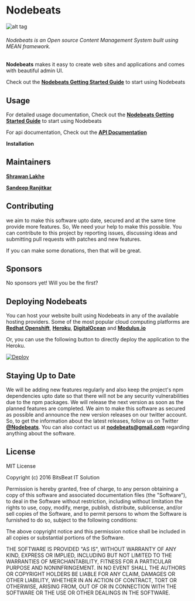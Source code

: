 # Nodebeats
![alt tag](https://raw.githubusercontent.com/ShrawanLakhe/heroku_deploy_button_test/master/imageslider-1471326697464.png)

###### Nodebeats is an Open source Content Management System built using MEAN framework.

**Nodebeats** makes it easy to create web sites and applications and comes with beautiful admin UI.

Check out the [**Nodebeats Getting Started Guide**](http://nodebeats.herokuapp.com/doc) to start using Nodebeats

## Usage

For detailed usage documentation, Check out the [**Nodebeats Getting Started Guide**](http://nodebeats.herokuapp.com/docs) to start using Nodebeats

For api documentation, Check out the  [**API Documentation**](http://nodebeats.herokuapp.com/apidoc/)

**Installation**



## Maintainers

[**Shrawan Lakhe**](https://np.linkedin.com/in/shrawanlakhe)

[**Sandeep Ranjitkar**](https://np.linkedin.com/in/sandeepranjit)


## Contributing

we aim to make this software upto date, secured and at the same time provide more features. So, We need your help to make this possible. You can contribute to this project by reporting issues, discussing ideas and submitting pull requests with patches and new features.

If you can make some donations, then that will be great.

## Sponsors

No sponsors yet! Will you be the first?

## Deploying Nodebeats


You can host your website built using Nodebeats in any of the available hosting providers. Some of the most popular cloud computing platforms are [**Redhat Openshift**](https://www.openshift.com/), [**Heroku**](https://www.heroku.com/), [**DigitalOcean**](https://www.digitalocean.com/) and [**Modulus.io**](https://modulus.io/)

Or, you can use the following button to directly deploy the application to the Heroku.

[![Deploy](https://www.herokucdn.com/deploy/button.svg)](https://heroku.com/deploy?template=https://github.com/ShrawanLakhe/heroku_deploy_button_test/tree/master)

## Staying Up to Date

We will be adding new features regularly and also keep the project's npm dependencies upto date so that there will not be any security vulnerabilities due to the npm packages. We will release the next version as soon as the planned features are completed. We aim to make this software as secured as possible and announce the new version releases on our twitter account. So, to get the information about the latest releases, follow us on Twitter [**@Nodebeats**](https://twitter.com/ShrawanLakhe). You can also contact us at **nodebeats@gmail.com** regarding anything about the software.


## License


MIT License

Copyright (c) 2016 BitsBeat IT Solution

Permission is hereby granted, free of charge, to any person obtaining a copy
of this software and associated documentation files (the "Software"), to deal
in the Software without restriction, including without limitation the rights
to use, copy, modify, merge, publish, distribute, sublicense, and/or sell
copies of the Software, and to permit persons to whom the Software is
furnished to do so, subject to the following conditions:

The above copyright notice and this permission notice shall be included in all
copies or substantial portions of the Software.

THE SOFTWARE IS PROVIDED "AS IS", WITHOUT WARRANTY OF ANY KIND, EXPRESS OR
IMPLIED, INCLUDING BUT NOT LIMITED TO THE WARRANTIES OF MERCHANTABILITY,
FITNESS FOR A PARTICULAR PURPOSE AND NONINFRINGEMENT. IN NO EVENT SHALL THE
AUTHORS OR COPYRIGHT HOLDERS BE LIABLE FOR ANY CLAIM, DAMAGES OR OTHER
LIABILITY, WHETHER IN AN ACTION OF CONTRACT, TORT OR OTHERWISE, ARISING FROM,
OUT OF OR IN CONNECTION WITH THE SOFTWARE OR THE USE OR OTHER DEALINGS IN THE
SOFTWARE.





















